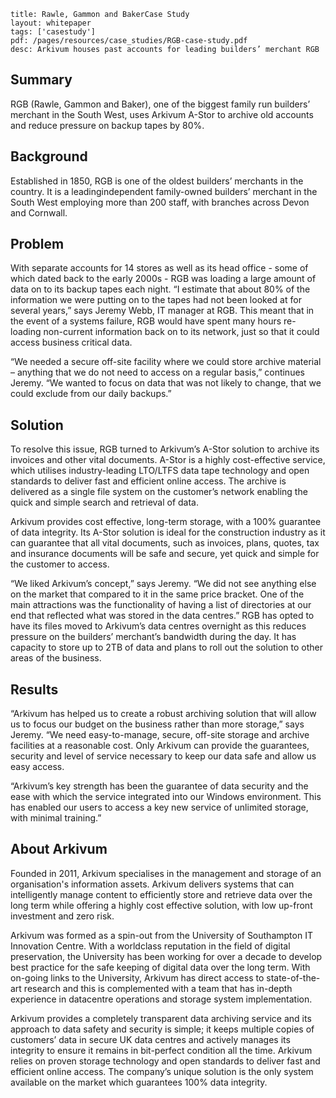 ```title: Rawle, Gammon and BakerCase Studylayout: whitepapertags: ['casestudy']pdf: /pages/resources/case_studies/RGB-case-study.pdfdesc: Arkivum houses past accounts for leading builders’ merchant RGB```## SummaryRGB (Rawle, Gammon and Baker), one of the biggest family run builders’ merchant in the South West, uses Arkivum A-Stor to archive old accounts and reduce pressure on backup tapes by 80%.## BackgroundEstablished in 1850, RGB is one of the oldest builders’ merchants in the country. It is a leadingindependent family-owned builders’ merchant in the South West employing more than 200 staff, with branches across Devon and Cornwall.## ProblemWith separate accounts for 14 stores as well as its head office - some of which dated back to the early 2000s - RGB was loading a large amount of data on to its backup tapes each night. “I estimate that about 80% of the information we were putting on to the tapes had not been looked at for several years,” says Jeremy Webb, IT manager at RGB. This meant that in the event of a systems failure, RGB would have spent many hours re-loading non-current information back on to its network, just so that it could access business critical data.“We needed a secure off-site facility where we could store archive material – anything that we do not need to access on a regular basis,” continues Jeremy. “We wanted to focus on data that was not likely to change, that we could exclude from our daily backups.”## SolutionTo resolve this issue, RGB turned to Arkivum’s A-Stor solution to archive its invoices and other vital documents. A-Stor is a highly cost-effective service, which utilises industry-leading LTO/LTFS data tape technology and open standards to deliver fast and efficient online access. The archive is delivered as a single file system on the customer’s network enabling the quick and simple search and retrieval of data.Arkivum provides cost effective, long-term storage, with a 100% guarantee of data integrity. Its A-Stor solution is ideal for the construction industry as it can guarantee that all vital documents, such as invoices, plans, quotes, tax and insurance documents will be safe and secure, yet quick and simple for the customer to access.“We liked Arkivum’s concept,” says Jeremy. “We did not see anything else on the market that compared to it in the same price bracket. One of the main attractions was the functionality of having a list of directories at our end that reflected what was stored in the data centres.” RGB has opted to have its files moved to Arkivum’s data centres overnight as this reduces pressure on the builders’ merchant’s bandwidth during the day. It has capacity to store up to 2TB of data and plans to roll out the solution to other areas of the business.## Results“Arkivum has helped us to create a robust archiving solution that will allow us to focus our budget on the business rather than more storage,” says Jeremy. “We need easy-to-manage, secure, off-site storage and archive facilities at a reasonable cost. Only Arkivum can provide the guarantees, security and level of service necessary to keep our data safe and allow us easy access.“Arkivum’s key strength has been the guarantee of data security and the ease with which the service integrated into our Windows environment. This has enabled our users to access a key new service of unlimited storage, with minimal training.”## About ArkivumFounded in 2011, Arkivum specialises in the management and storage of an organisation's information assets. Arkivum delivers systems that can intelligently manage content to efficiently store and retrieve data over the long term while offering a highly cost effective solution, with low up-front investment and zero risk.Arkivum was formed as a spin-out from the University of Southampton IT Innovation Centre. With a worldclass reputation in the field of digital preservation, the University has been working for over a decade to develop best practice for the safe keeping of digital data over the long term. With on-going links to the University, Arkivum has direct access to state-of-the-art research and this is complemented with a team that has in-depth experience in datacentre operations and storage system implementation.Arkivum provides a completely transparent data archiving service and its approach to data safety and security is simple; it keeps multiple copies of customers’ data in secure UK data centres and actively manages its integrity to ensure it remains in bit-perfect condition all the time. Arkivum relies on proven storage technology and open standards to deliver fast and efficient online access. The company’s unique solution is the only system available on the market which guarantees 100% data integrity.